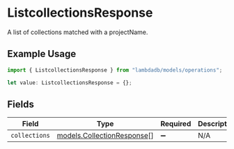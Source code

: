 # ListcollectionsResponse

A list of collections matched with a projectName.

## Example Usage

```typescript
import { ListcollectionsResponse } from "lambdadb/models/operations";

let value: ListcollectionsResponse = {};
```

## Fields

| Field                                                             | Type                                                              | Required                                                          | Description                                                       |
| ----------------------------------------------------------------- | ----------------------------------------------------------------- | ----------------------------------------------------------------- | ----------------------------------------------------------------- |
| `collections`                                                     | [models.CollectionResponse](../../models/collectionresponse.md)[] | :heavy_minus_sign:                                                | N/A                                                               |